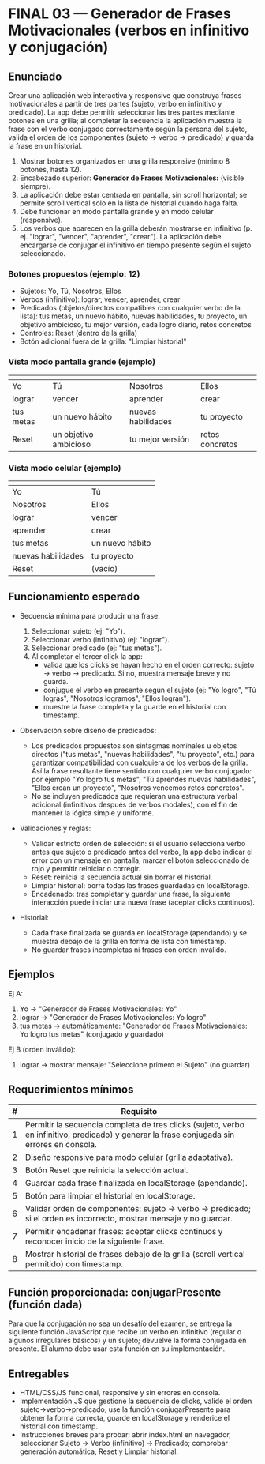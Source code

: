# FINAL 03 — Generador de Frases Motivacionales (verbos en infinitivo y conjugación)

## Enunciado

Crear una aplicación web interactiva y responsive que construya frases motivacionales a partir de tres partes (sujeto, verbo en infinitivo y predicado). La app debe permitir seleccionar las tres partes mediante botones en una grilla; al completar la secuencia la aplicación muestra la frase con el verbo conjugado correctamente según la persona del sujeto, valida el orden de los componentes (sujeto → verbo → predicado) y guarda la frase en un historial.

1. Mostrar botones organizados en una grilla responsive (mínimo 8 botones, hasta 12).
2. Encabezado superior: **Generador de Frases Motivacionales:** (visible siempre).
3. La aplicación debe estar centrada en pantalla, sin scroll horizontal; se permite scroll vertical solo en la lista de historial cuando haga falta.
4. Debe funcionar en modo pantalla grande y en modo celular (responsive).
5. Los verbos que aparecen en la grilla deberán mostrarse en infinitivo (p. ej. "lograr", "vencer", "aprender", "crear"). La aplicación debe encargarse de conjugar el infinitivo en tiempo presente según el sujeto seleccionado.

### Botones propuestos (ejemplo: 12)

- Sujetos: Yo, Tú, Nosotros, Ellos  
- Verbos (infinitivo): lograr, vencer, aprender, crear  
- Predicados (objetos/directos compatibles con cualquier verbo de la lista): tus metas, un nuevo hábito, nuevas habilidades, tu proyecto, un objetivo ambicioso, tu mejor versión, cada logro diario, retos concretos  
- Controles: Reset (dentro de la grilla)  
- Botón adicional fuera de la grilla: "Limpiar historial"

### Vista modo pantalla grande (ejemplo)

|<!-- -->|<!-- -->|<!-- -->|<!-- -->|
|--------|--------|--------|--------|
| Yo     | Tú     | Nosotros | Ellos |
| lograr | vencer | aprender | crear |
| tus metas | un nuevo hábito | nuevas habilidades | tu proyecto |
| Reset  | un objetivo ambicioso | tu mejor versión | retos concretos |

### Vista modo celular (ejemplo)

|<!-- -->|<!-- -->|
|--------|--------|
| Yo     | Tú     |
| Nosotros| Ellos |
| lograr  | vencer |
| aprender| crear |
| tus metas | un nuevo hábito |
| nuevas habilidades | tu proyecto |
| Reset  | (vacío)  |

## Funcionamiento esperado

- Secuencia mínima para producir una frase:
  1. Seleccionar sujeto (ej: "Yo").
  2. Seleccionar verbo (infinitivo) (ej: "lograr").
  3. Seleccionar predicado (ej: "tus metas").
  4. Al completar el tercer click la app:
     - valida que los clicks se hayan hecho en el orden correcto: sujeto → verbo → predicado. Si no, muestra mensaje breve y no guarda.
     - conjugue el verbo en presente según el sujeto (ej: "Yo logro", "Tú logras", "Nosotros logramos", "Ellos logran").
     - muestre la frase completa y la guarde en el historial con timestamp.

- Observación sobre diseño de predicados:
  - Los predicados propuestos son sintagmas nominales u objetos directos ("tus metas", "nuevas habilidades", "tu proyecto", etc.) para garantizar compatibilidad con cualquiera de los verbos de la grilla. Así la frase resultante tiene sentido con cualquier verbo conjugado: por ejemplo "Yo logro tus metas", "Tú aprendes nuevas habilidades", "Ellos crean un proyecto", "Nosotros vencemos retos concretos".
  - No se incluyen predicados que requieran una estructura verbal adicional (infinitivos después de verbos modales), con el fin de mantener la lógica simple y uniforme.

- Validaciones y reglas:
  - Validar estricto orden de selección: si el usuario selecciona verbo antes que sujeto o predicado antes del verbo, la app debe indicar el error con un mensaje en pantalla, marcar el botón seleccionado de rojo y permitir reiniciar o corregir.
  - Reset: reinicia la secuencia actual sin borrar el historial.
  - Limpiar historial: borra todas las frases guardadas en localStorage.
  - Encadenado: tras completar y guardar una frase, la siguiente interacción puede iniciar una nueva frase (aceptar clicks continuos).

- Historial:
  - Cada frase finalizada se guarda en localStorage (apendando) y se muestra debajo de la grilla en forma de lista con timestamp.
  - No guardar frases incompletas ni frases con orden inválido.

## Ejemplos

Ej A:
1. Yo → "Generador de Frases Motivacionales: Yo"  
2. lograr → "Generador de Frases Motivacionales: Yo logro"  
3. tus metas → automáticamente: "Generador de Frases Motivacionales: Yo logro tus metas" (conjugado y guardado)

Ej B (orden inválido):
1. lograr → mostrar mensaje: "Seleccione primero el Sujeto" (no guardar)

## Requerimientos mínimos

| # | Requisito |
|---|-----------|
| 1 | Permitir la secuencia completa de tres clicks (sujeto, verbo en infinitivo, predicado) y generar la frase conjugada sin errores en consola. |
| 2 | Diseño responsive para modo celular (grilla adaptativa). |
| 3 | Botón Reset que reinicia la selección actual. |
| 4 | Guardar cada frase finalizada en localStorage (apendando). |
| 5 | Botón para limpiar el historial en localStorage. |
| 6 | Validar orden de componentes: sujeto → verbo → predicado; si el orden es incorrecto, mostrar mensaje y no guardar. |
| 7 | Permitir encadenar frases: aceptar clicks continuos y reconocer inicio de la siguiente frase. |
| 8 | Mostrar historial de frases debajo de la grilla (scroll vertical permitido) con timestamp. |

## Función proporcionada: conjugarPresente (función dada)

Para que la conjugación no sea un desafío del examen, se entrega la siguiente función JavaScript que recibe un verbo en infinitivo (regular o algunos irregulares básicos) y un sujeto; devuelve la forma conjugada en presente. El alumno debe usar esta función en su implementación.


## Entregables

- HTML/CSS/JS funcional, responsive y sin errores en consola.
- Implementación JS que gestione la secuencia de clicks, valide el orden sujeto→verbo→predicado, use la función conjugarPresente para obtener la forma correcta, guarde en localStorage y renderice el historial con timestamp.
- Instrucciones breves para probar: abrir index.html en navegador, seleccionar Sujeto → Verbo (infinitivo) → Predicado; comprobar generación automática, Reset y Limpiar historial.
